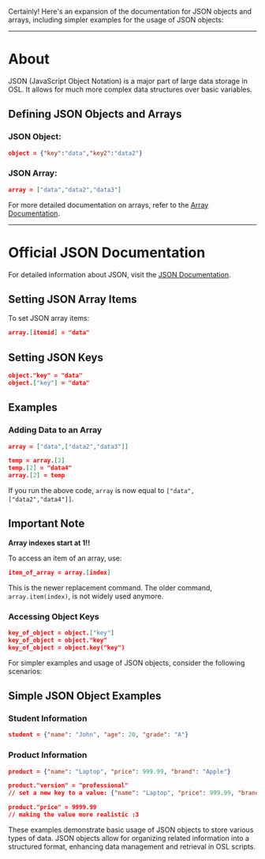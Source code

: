 Certainly! Here's an expansion of the documentation for JSON objects and arrays, including simpler examples for the usage of JSON objects:

---

# About

JSON (JavaScript Object Notation) is a major part of large data storage in OSL. It allows for much more complex data structures over basic variables.

## Defining JSON Objects and Arrays

### JSON Object:

```json
object = {"key":"data","key2":"data2"}
```

### JSON Array:

```json
array = ["data","data2","data3"]
```

For more detailed documentation on arrays, refer to the [Array Documentation](https://github.com/Mistium/Origin-OS/wiki/OSL-%E2%80%90-Arrays).

---

# Official JSON Documentation

For detailed information about JSON, visit the [JSON Documentation](https://www.json.org/json-en.html).

## Setting JSON Array Items

To set JSON array items:

```json
array.[itemid] = "data"
```

## Setting JSON Keys

```json
object."key" = "data"
object.["key"] = "data"
```

## Examples

### Adding Data to an Array

```json
array = ["data",["data2","data3"]]

temp = array.[2]
temp.[2] = "data4"
array.[2] = temp
```

If you run the above code, `array` is now equal to `["data",["data2","data4"]]`.

## Important Note

**Array indexes start at 1!!**

To access an item of an array, use:

```json
item_of_array = array.[index]
```

This is the newer replacement command. The older command, `array.item(index)`, is not widely used anymore.

### Accessing Object Keys

```json
key_of_object = object.["key"]
key_of_object = object."key"
key_of_object = object.key("key")
```

For simpler examples and usage of JSON objects, consider the following scenarios:

## Simple JSON Object Examples

### Student Information

```json
student = {"name": "John", "age": 20, "grade": "A"}
```

### Product Information

```json
product = {"name": "Laptop", "price": 999.99, "brand": "Apple"}

product."version" = "professional"
// set a new key to a value: {"name": "Laptop", "price": 999.99, "brand": "Apple", "version": "professional"}

product."price" = 9999.99
// making the value more realistic :3
```

These examples demonstrate basic usage of JSON objects to store various types of data. JSON objects allow for organizing related information into a structured format, enhancing data management and retrieval in OSL scripts.

